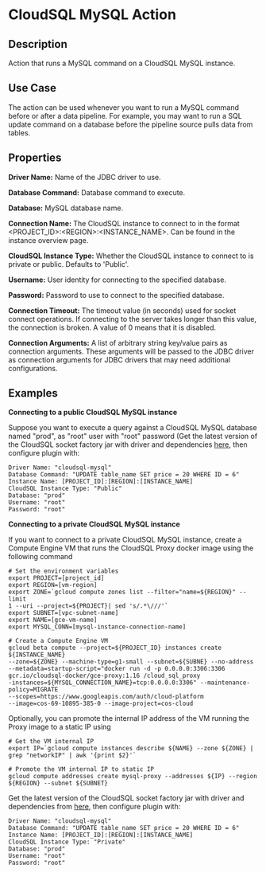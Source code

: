 # CloudSQL MySQL Action


Description
-----------
Action that runs a MySQL command on a CloudSQL MySQL instance.


Use Case
--------
The action can be used whenever you want to run a MySQL command before or after a data pipeline.
For example, you may want to run a SQL update command on a database before the pipeline source pulls data from tables.


Properties
----------
**Driver Name:** Name of the JDBC driver to use.

**Database Command:** Database command to execute.

**Database:** MySQL database name.

**Connection Name:** The CloudSQL instance to connect to in the format <PROJECT_ID>:\<REGION>:<INSTANCE_NAME>. 
Can be found in the instance overview page.

**CloudSQL Instance Type:** Whether the CloudSQL instance to connect to is private or public. Defaults to 'Public'.

**Username:** User identity for connecting to the specified database.

**Password:** Password to use to connect to the specified database.

**Connection Timeout:** The timeout value (in seconds) used for socket connect operations. If connecting to the server 
takes longer than this value, the connection is broken. A value of 0 means that it is disabled.

**Connection Arguments:** A list of arbitrary string key/value pairs as connection arguments. These arguments
will be passed to the JDBC driver as connection arguments for JDBC drivers that may need additional configurations.



Examples
--------
**Connecting to a public CloudSQL MySQL instance**

Suppose you want to execute a query against a CloudSQL MySQL database named "prod", as "root" user with "root" password 
(Get the latest version of the CloudSQL socket factory jar with driver and dependencies 
[here](https://github.com/GoogleCloudPlatform/cloud-sql-jdbc-socket-factory/releases), then configure plugin with: 

```
Driver Name: "cloudsql-mysql"
Database Command: "UPDATE table_name SET price = 20 WHERE ID = 6"
Instance Name: [PROJECT_ID]:[REGION]:[INSTANCE_NAME]
CloudSQL Instance Type: "Public"
Database: "prod"
Username: "root"
Password: "root"
```  


**Connecting to a private CloudSQL MySQL instance**

If you want to connect to a private CloudSQL MySQL instance, create a Compute Engine VM that runs the CloudSQL Proxy 
docker image using the following command

```
# Set the environment variables
export PROJECT=[project_id]
export REGION=[vm-region]
export ZONE=`gcloud compute zones list --filter="name=${REGION}" --limit
1 --uri --project=${PROJECT}| sed 's/.*\///'`
export SUBNET=[vpc-subnet-name]
export NAME=[gce-vm-name]
export MYSQL_CONN=[mysql-instance-connection-name]

# Create a Compute Engine VM
gcloud beta compute --project=${PROJECT_ID} instances create ${INSTANCE_NAME}
--zone=${ZONE} --machine-type=g1-small --subnet=${SUBNE} --no-address
--metadata=startup-script="docker run -d -p 0.0.0.0:3306:3306
gcr.io/cloudsql-docker/gce-proxy:1.16 /cloud_sql_proxy
-instances=${MYSQL_CONNECTION_NAME}=tcp:0.0.0.0:3306" --maintenance-policy=MIGRATE
--scopes=https://www.googleapis.com/auth/cloud-platform
--image=cos-69-10895-385-0 --image-project=cos-cloud
```

Optionally, you can promote the internal IP address of the VM running the Proxy image to a static IP using

```
# Get the VM internal IP
export IP=`gcloud compute instances describe ${NAME} --zone ${ZONE} |
grep "networkIP" | awk '{print $2}'`

# Promote the VM internal IP to static IP
gcloud compute addresses create mysql-proxy --addresses ${IP} --region
${REGION} --subnet ${SUBNET}
```

Get the latest version of the CloudSQL socket factory jar with driver and dependencies from
[here](https://github.com/GoogleCloudPlatform/cloud-sql-jdbc-socket-factory/releases), then configure plugin with:

```
Driver Name: "cloudsql-mysql"
Database Command: "UPDATE table_name SET price = 20 WHERE ID = 6"
Instance Name: [PROJECT_ID]:[REGION]:[INSTANCE_NAME]
CloudSQL Instance Type: "Private"
Database: "prod"
Username: "root"
Password: "root"
``` 
